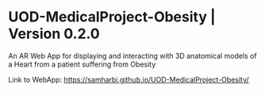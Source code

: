 # UOD-MedicalProject-Obesity | Version 0.2.0
An AR Web App for displaying and interacting with 3D anatomical models of a Heart from a patient suffering from Obesity

Link to WebApp: https://samharbi.github.io/UOD-MedicalProject-Obesity/

